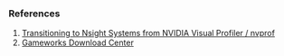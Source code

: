 ### References
1. [Transitioning to Nsight Systems from NVIDIA Visual Profiler / nvprof](https://developer.nvidia.com/blog/transitioning-nsight-systems-nvidia-visual-profiler-nvprof/)
2. [Gameworks Download Center](https://developer.nvidia.com/gameworksdownload)